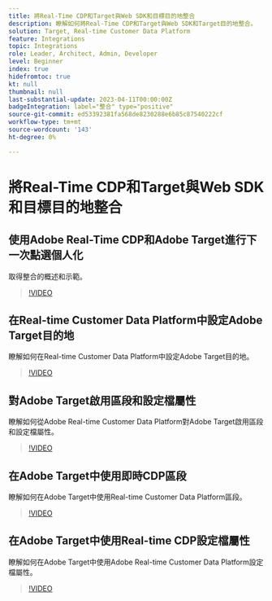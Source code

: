 ```yaml
---
title: 將Real-Time CDP和Target與Web SDK和目標目的地整合
description: 瞭解如何將Real-Time CDP和Target與Web SDK和Target目的地整合。
solution: Target, Real-time Customer Data Platform
feature: Integrations
topic: Integrations
role: Leader, Architect, Admin, Developer
level: Beginner
index: true
hidefromtoc: true
kt: null
thumbnail: null
last-substantial-update: 2023-04-11T00:00:00Z
badgeIntegration: label="整合" type="positive"
source-git-commit: ed53392381fa568de8230288e6b85c87540222cf
workflow-type: tm+mt
source-wordcount: '143'
ht-degree: 0%

---
```



# 將Real-Time CDP和Target與Web SDK和目標目的地整合

## 使用Adobe Real-Time CDP和Adobe Target進行下一次點選個人化

取得整合的概述和示範。

>[!VIDEO](https://video.tv.adobe.com/v/340091?quality=12&learn=on)


## 在Real-time Customer Data Platform中設定Adobe Target目的地

瞭解如何在Real-time Customer Data Platform中設定Adobe Target目的地。

>[!VIDEO](https://video.tv.adobe.com/v/3418799/?learn=on)

## 對Adobe Target啟用區段和設定檔屬性

瞭解如何從Adobe Real-time Customer Data Platform對Adobe Target啟用區段和設定檔屬性。

>[!VIDEO](https://video.tv.adobe.com/v/3419036/?learn=on)

## 在Adobe Target中使用即時CDP區段

瞭解如何在Adobe Target中使用Real-time Customer Data Platform區段。

>[!VIDEO](https://video.tv.adobe.com/v/3419149/?learn=on)

## 在Adobe Target中使用Real-time CDP設定檔屬性

瞭解如何在Adobe Target中使用Adobe Real-time Customer Data Platform設定檔屬性。

>[!VIDEO](https://video.tv.adobe.com/v/3419318/?learn=on)

